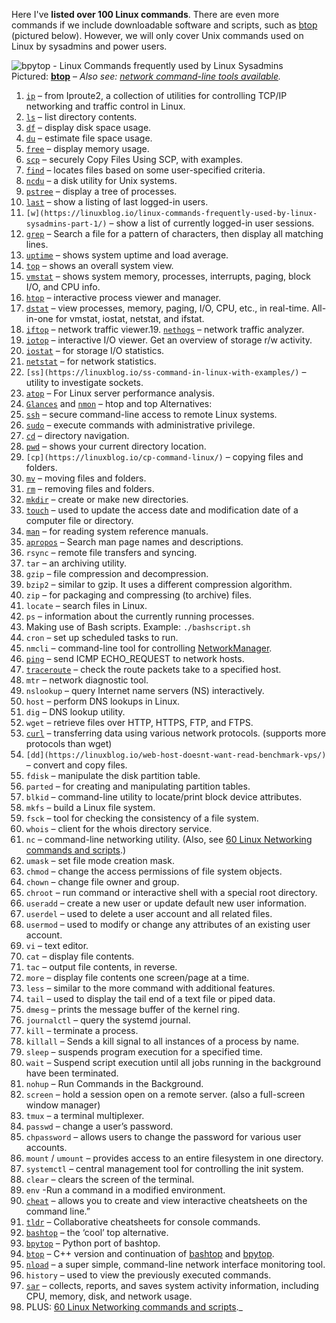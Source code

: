 
Here I've **listed over 100 Linux commands**. There are even more commands if we include downloadable software and scripts, such as  [btop](https://linuxblog.io/btop-the-htop-alternative/)  (pictured below). However, we will only cover Unix commands used on Linux by sysadmins and power users.

![bpytop - Linux Commands frequently used by Linux Sysadmins](https://static.linuxblog.io/wp-content/uploads/2020/10/bpytop-868x469.png "bpytop - Linux Commands frequently used by Linux Sysadmins")  
Pictured:  **[btop](https://linuxblog.io/btop-the-htop-alternative/)**  – *Also see: [network command-line tools available](https://linuxblog.io/linux-networking-commands-scripts/).*

1.  [`ip`](https://linuxblog.io/ip-command-from-iproute2-utilities-for-tcp-ip-networking-in-linux/)  – from Iproute2, a collection of utilities for controlling TCP/IP networking and traffic control in Linux.  
2.  [`ls`](https://linuxblog.io/ls-command-with-examples/)  – list directory contents.  
3.  [`df`](https://linuxblog.io/df-command-in-linux-with-examples/)  – display disk space usage.  
4.  [`du`](https://linuxblog.io/du-estimate-and-summarize-file-and-directory-space-usage-on-linux/)  – estimate file space usage.  
5.  [`free`](https://linuxblog.io/measure-web-server-memory-usage-correctly/)  – display memory usage.  
6.  [`scp`](https://linuxblog.io/linux-securely-copy-files-using-scp/)  – securely Copy Files Using SCP, with examples.  
7.  [`find`](https://linuxblog.io/using-the-find-command-in-linux-with-examples/)  – locates files based on some user-specified criteria.  
8.  [`ncdu`](https://linuxblog.io/linux-ncdu-manage-large-directories/)  – a disk utility for Unix systems.  
9.  [`pstree`](https://linuxblog.io/pstree-command-in-linux-examples/)  – display a tree of processes.  
10.  [`last`](https://linuxblog.io/last-command-in-linux-with-examples-view-history-of-user-logins/)  – show a listing of last logged-in users.  
11.  `[w](https://linuxblog.io/linux-commands-frequently-used-by-linux-sysadmins-part-1/)`  – show a list of currently logged-in user sessions.  
12.  [`grep`](https://linuxblog.io/grep-command-in-linux-w-examples/)  – Search a file for a pattern of characters, then display all matching lines.
13.  [`uptime`](https://linuxblog.io/uptime-command-linux/) – shows system uptime and load average.  
14.  [`top`](https://linuxblog.io/linux-top-customize-it/) – shows an overall system view.  
15.  [`vmstat`](https://linuxblog.io/linux-server-need-ram-upgrade-lets-check-free-top-vmstat-sar/) – shows system memory, processes, interrupts, paging, block I/O, and CPU info.  
16.  [`htop`](https://linuxblog.io/htop-quick-guide-customization/) – interactive process viewer and manager.  
17.  [`dstat`](https://linuxblog.io/dstat-command-in-linux-examples/) – view processes, memory, paging, I/O, CPU, etc., in real-time. All-in-one for vmstat, iostat, netstat, and ifstat.  
18.  [`iftop`](https://linuxblog.io/iftop-command-in-linux-w-examples/)  – network traffic viewer.19.  [`nethogs`](https://github.com/raboof/nethogs) – network traffic analyzer.  
19.  [`iotop`](https://linuxblog.io/iotop-command-in-linux-w-examples/) – interactive I/O viewer. Get an overview of storage r/w activity.  
20.  [`iostat`](https://linuxblog.io/iostat-command-in-linux-with-examples/) – for storage I/O statistics.  
21.  [`netstat`](https://linuxblog.io/netstat-command-in-linux-with-examples/) – for network statistics.  
22.  `[ss](https://linuxblog.io/ss-command-in-linux-with-examples/)`  – utility to investigate sockets.  
23.  [`atop`](https://linuxblog.io/use-atop-linux-server-performance-analysis/)  – For Linux server performance analysis.  
24.  [`Glances`](https://linuxblog.io/alternatives-top-htop/ "htop and top Alternatives: Glances, nmon")  and [`nmon`](https://linuxblog.io/alternatives-top-htop/ "htop and top Alternatives: Glances, nmon")  – htop and top Alternatives:  
25.  [`ssh`](https://linuxblog.io/ssh-security-protecting-your-linux-server-from-threats/)  – secure command-line access to remote Linux systems.  
26.  [`sudo`](https://linuxblog.io/sudo-command-in-linux-with-examples/)  – execute commands with administrative privilege.  
27.  [`cd`](https://linuxblog.io/navigating-the-linux-file-system-with-the-cd-command/)  – directory navigation.  
28.  [`pwd`](https://linuxblog.io/get-started-with-linux-top-10-commands-for-new-users/)  – shows your current directory location.  
29.  `[cp](https://linuxblog.io/cp-command-linux/)`  – copying files and folders.  
30.  [`mv`](https://linuxblog.io/mv-command-in-linux-with-examples/)  – moving files and folders.  
31.  [`rm`](https://linuxblog.io/rm-command-in-linux-w-examples/)  – removing files and folders.  
32.  [`mkdir`](https://linuxblog.io/mkdir-command-in-linux-w-examples/)  – create or make new directories.  
33.  [`touch`](https://linuxblog.io/touch-command-in-linux-w-examples/)  – used to update the access date and modification date of a computer file or directory.  
34.  [`man`](https://linuxblog.io/man-command-in-linux-examples/)  – for reading system reference manuals.  
35.  [`apropos`](https://linuxblog.io/apropos-command-in-linux-w-examples/)  – Search man page names and descriptions.
36.  `rsync`  – remote file transfers and syncing.  
37.  `tar`  – an archiving utility.  
38.  `gzip`  – file compression and decompression.  
39.  `bzip2`  – similar to gzip. It uses a different compression algorithm.  
40.  `zip`  – for packaging and compressing (to archive) files.  
41.  `locate`  – search files in Linux.  
42.  `ps`  – information about the currently running processes.  
43. Making use of Bash scripts. Example:  `./bashscript.sh`  
44.  `cron`  – set up scheduled tasks to run.  
45.  `nmcli`  – command-line tool for controlling  [NetworkManager](https://networkmanager.dev/).  
46.  [`ping`](https://linuxblog.io/ping-command-in-linux-with-examples/)  – send ICMP ECHO_REQUEST to network hosts.  
47.  [`traceroute`](https://linuxblog.io/traceroute-command-in-linux-with-examples/)  – check the route packets take to a specified host.  
48.  `mtr`  – network diagnostic tool.  
49.  `nslookup`  – query Internet name servers (NS) interactively.  
50.  `host`  – perform DNS lookups in Linux.  
51.  `dig`  – DNS lookup utility.
52.  `wget`  – retrieve files over HTTP, HTTPS, FTP, and FTPS.  
53.  [`curl`](https://linuxblog.io/analyze-websites-ttfb-time-first-byte/)  – transferring data using various network protocols. (supports more protocols than wget)  
54.  `[dd](https://linuxblog.io/web-host-doesnt-want-read-benchmark-vps/)`  – convert and copy files.  
55.  `fdisk`  – manipulate the disk partition table.  
56.  `parted`  – for creating and manipulating partition tables.  
57.  `blkid`  – command-line utility to locate/print block device attributes.  
58.  `mkfs`  – build a Linux file system.  
59.  `fsck`  – tool for checking the consistency of a file system.  
60.  `whois`  – client for the whois directory service.  
61.  `nc`  – command-line networking utility. (Also, see [60 Linux Networking commands and scripts](https://linuxblog.io/linux-networking-commands-scripts/).)  
62.  `umask`  – set file mode creation mask.  
63.  `chmod`  – change the access permissions of file system objects.  
64.  `chown`  – change file owner and group.  
65.  `chroot`  – run command or interactive shell with a special root directory.  
66.  `useradd`  – create a new user or update default new user information.  
67.  `userdel`  – used to delete a user account and all related files.  
68.  `usermod`  – used to modify or change any attributes of an existing user account.
69.  `vi`  – text editor.  
70.  `cat`  – display file contents.  
71.  `tac`  – output file contents, in reverse.  
72.  `more`  – display file contents one screen/page at a time.  
73.  `less`  – similar to the more command with additional features.  
74.  `tail`  – used to display the tail end of a text file or piped data.  
75.  `dmesg`  – prints the message buffer of the kernel ring.  
76.  `journalctl`  – query the systemd journal.  
77.  `kill`  – terminate a process.  
78.  `killall` – Sends a kill signal to all instances of a process by name.  
79.  `sleep`  – suspends program execution for a specified time.  
80.  `wait`  – Suspend script execution until all jobs running in the background have been terminated.  
81.  `nohup`  – Run Commands in the Background.  
82.  `screen`  – hold a session open on a remote server. (also a full-screen window manager)  
83.  `tmux`  – a terminal multiplexer.  
84.  `passwd`  – change a user’s password.  
85.  `chpassword`  – allows users to change the password for various user accounts.  
86.  `mount`  /  `umount`  – provides access to an entire filesystem in one directory.  
87.  `systemctl`  – central management tool for controlling the init system.  
88.  `clear`  – clears the screen of the terminal.  
89.  `env`  -Run a command in a modified environment.
90.  [`cheat`](https://github.com/cheat/cheat)  – allows you to create and view interactive cheatsheets on the command line.”  
91.  [`tldr`](https://github.com/tldr-pages/tldr)  – Collaborative cheatsheets for console commands.  
92.  [`bashtop`](https://linuxblog.io/bashtop/)  – the ‘cool’ top alternative.  
93.  [`bpytop`](https://github.com/aristocratos/bpytop)  – Python port of bashtop.  
94.  [`btop`](https://linuxblog.io/btop-the-htop-alternative/)  – C++ version and continuation of [bashtop](https://linuxblog.io/bashtop/) and [bpytop](https://github.com/aristocratos/bpytop).  
95.  [`nload`](https://github.com/rolandriegel/nload)  – a super simple, command-line network interface monitoring tool.  
96.  `history`  – used to view the previously executed commands.  
97.  [`sar`](https://linuxblog.io/linux-server-need-ram-upgrade-lets-check-free-top-vmstat-sar/)  – collects, reports, and saves system activity information, including CPU, memory, disk, and network usage.  
98.  PLUS: [60 Linux Networking commands and scripts](https://linuxblog.io/linux-networking-commands-scripts/ "60 Linux Networking commands and scripts")._
